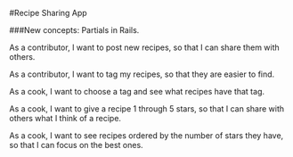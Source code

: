 #Recipe Sharing App

###New concepts:  Partials in Rails.

As a contributor, I want to post new recipes, so that I can share them with others.

As a contributor, I want to tag my recipes, so that they are easier to find.

As a cook, I want to choose a tag and see what recipes have that tag.

As a cook, I want to give a recipe 1 through 5 stars, so that I can share with others what I think of a recipe.

As a cook, I want to see recipes ordered by the number of stars they have, so that I can focus on the best ones.
